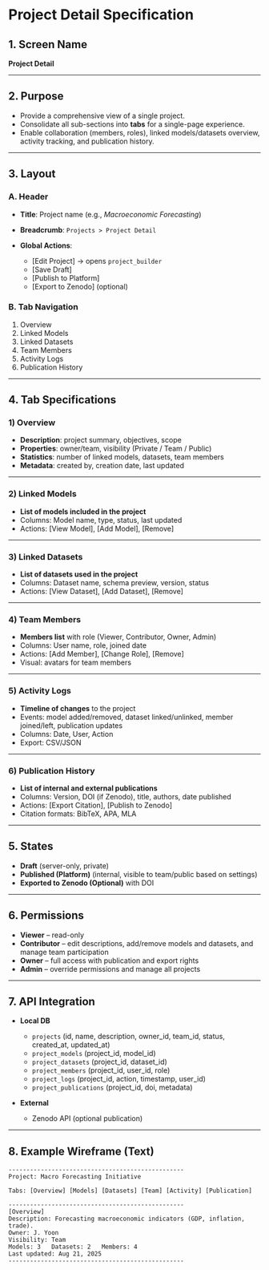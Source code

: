 # Project Detail Specification

## 1. Screen Name

**Project Detail**

---

## 2. Purpose

* Provide a comprehensive view of a single project.
* Consolidate all sub-sections into **tabs** for a single-page experience.
* Enable collaboration (members, roles), linked models/datasets overview, activity tracking, and publication history.

---

## 3. Layout

### A. Header

* **Title**: Project name (e.g., *Macroeconomic Forecasting*)
* **Breadcrumb**: `Projects > Project Detail`
* **Global Actions**:

  * \[Edit Project] → opens `project_builder`
  * \[Save Draft]
  * \[Publish to Platform]
  * \[Export to Zenodo] (optional)

### B. Tab Navigation

1. Overview
2. Linked Models
3. Linked Datasets
4. Team Members
5. Activity Logs
6. Publication History

---

## 4. Tab Specifications

### 1) Overview

* **Description**: project summary, objectives, scope
* **Properties**: owner/team, visibility (Private / Team / Public)
* **Statistics**: number of linked models, datasets, team members
* **Metadata**: created by, creation date, last updated

---

### 2) Linked Models

* **List of models included in the project**
* Columns: Model name, type, status, last updated
* Actions: \[View Model], \[Add Model], \[Remove]

---

### 3) Linked Datasets

* **List of datasets used in the project**
* Columns: Dataset name, schema preview, version, status
* Actions: \[View Dataset], \[Add Dataset], \[Remove]

---

### 4) Team Members

* **Members list** with role (Viewer, Contributor, Owner, Admin)
* Columns: User name, role, joined date
* Actions: \[Add Member], \[Change Role], \[Remove]
* Visual: avatars for team members

---

### 5) Activity Logs

* **Timeline of changes** to the project
* Events: model added/removed, dataset linked/unlinked, member joined/left, publication updates
* Columns: Date, User, Action
* Export: CSV/JSON

---

### 6) Publication History

* **List of internal and external publications**
* Columns: Version, DOI (if Zenodo), title, authors, date published
* Actions: \[Export Citation], \[Publish to Zenodo]
* Citation formats: BibTeX, APA, MLA

---

## 5. States

* **Draft** (server-only, private)
* **Published (Platform)** (internal, visible to team/public based on settings)
* **Exported to Zenodo (Optional)** with DOI

---

## 6. Permissions

* **Viewer** – read-only
* **Contributor** – edit descriptions, add/remove models and datasets, and manage team participation
* **Owner** – full access with publication and export rights
* **Admin** – override permissions and manage all projects

---

## 7. API Integration

* **Local DB**

  * `projects` (id, name, description, owner\_id, team\_id, status, created\_at, updated\_at)
  * `project_models` (project\_id, model\_id)
  * `project_datasets` (project\_id, dataset\_id)
  * `project_members` (project\_id, user\_id, role)
  * `project_logs` (project\_id, action, timestamp, user\_id)
  * `project_publications` (project\_id, doi, metadata)
* **External**

  * Zenodo API (optional publication)

---

## 8. Example Wireframe (Text)

```
-------------------------------------------------
Project: Macro Forecasting Initiative

Tabs: [Overview] [Models] [Datasets] [Team] [Activity] [Publication]

-------------------------------------------------
[Overview]
Description: Forecasting macroeconomic indicators (GDP, inflation, trade).
Owner: J. Yoon
Visibility: Team
Models: 3   Datasets: 2   Members: 4
Last updated: Aug 21, 2025
-------------------------------------------------
```
